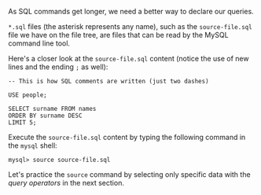 As SQL commands get longer, we need a better way to declare our queries.

`*.sql` files (the asterisk represents any name), such as the `source-file.sql` file we have on the file tree, are files that can be read by the MySQL command line tool.

Here's a closer look at the `source-file.sql` content (notice the use of new lines and the ending `;` as well):

```
-- This is how SQL comments are written (just two dashes)

USE people;

SELECT surname FROM names
ORDER BY surname DESC
LIMIT 5;
```

Execute the `source-file.sql` content by typing the following command in the `mysql` shell:

```
mysql> source source-file.sql
```

Let's practice the `source` command by selecting only specific data with the _query operators_ in the next section.